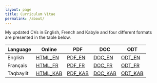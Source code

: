 ```yaml
---
layout: page
title: Curriculum Vitae
permalink: /about/
---
```

My updated CVs in English, French and Kabyle and four different formats are presented in the table below. 

| Language  | Online                            | PDF                           | DOC                            | ODT                            |
| --------- | --------------------------------- | ----------------------------- | -------------------------------|--------------------------------|
| English   | [HTML_EN](/resume/index.html) |[PDF_EN](/resume/mlateb_cv_en.pdf)| [DOC_EN](/resume/mlateb_cv_en.doc)| [ODT_EN](/resume/mlateb_cv_en.odt)|
| Français    | [HTML_FR](/resume/mlateb_cv_fr.html) |[PDF_FR](/resume/mlateb_cv_fr.pdf)| [DOC_FR](/resume/mlateb_cv_fr.doc)| [ODT_FR](/resume/mlateb_cv_fr.odt)|
| Taqbaylit    | [HTML_KAB]() |[PDF_KAB]()| [DOC_KAB]()| [ODT_KAB]()|
